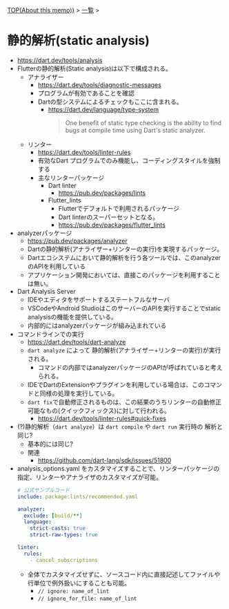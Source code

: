 [TOP(About this memo))](../README.md) > [一覧](./README.md) >


# 静的解析(static analysis)
* https://dart.dev/tools/analysis
* Flutterの静的解析(Static analysis)は以下で構成される。
    * アナライザー
        * https://dart.dev/tools/diagnostic-messages
        * プログラムが有効であることを確認
        * Dartの型システムによるチェックもここに含まれる。
            * https://dart.dev/language/type-system
                > One benefit of static type checking is the ability to find bugs at compile time using Dart's static analyzer.
    * リンター
        * https://dart.dev/tools/linter-rules
        * 有効なDart プログラムでのみ機能し、コーディングスタイルを強制する
        * 主なリンターパッケージ
            * Dart linter
                * https://pub.dev/packages/lints
            * Flutter_lints
                * Flutterでデフォルトで利用されるパッケージ
                * Dart linterのスーパーセットとなる。
                * https://pub.dev/packages/flutter_lints
* analyzerパッケージ
    * https://pub.dev/packages/analyzer
    * Dartの静的解析(アナライザー+リンターの実行)を実現するパッケージ。
    * Dartエコシステムにおいて静的解析を行う各ツールでは、このanalyzerのAPIを利用している
    * アプリケーション開発においては、直接このパッケージを利用することは無い。
* Dart Analysis Server
    * IDEやエディタをサポートするステートフルなサーバ
    * VSCodeやAndroid StudioはこのサーバーのAPIを実行することでstatic analysisの機能を提供している。
    * 内部的にはanalyzerパッケージが組み込まれている
* コマンドラインでの実行
    * https://dart.dev/tools/dart-analyze
    * `dart analyze` によって 静的解析(アナライザー+リンターの実行)が実行される。
        * コマンドの内部ではanalyzerパッケージのAPIが呼ばれていると考えられる。
    * IDEでDartのExtensionやプラグインを利用している場合は、このコマンドと同様の処理を実行している。
    * `dart fix`で自動修正されるものは、この結果のうちリンターの自動修正可能なもの(クイックフィックス)に対して行われる。
        * https://dart.dev/tools/linter-rules#quick-fixes
* (?)静的解析（`dart analyze`）は `dart compile` や `dart run` 実行時の 解析と同じ?
    * 基本的には同じ?
    * 関連
        * https://github.com/dart-lang/sdk/issues/51800
* analysis_options.yaml をカスタマイズすることで、リンターパッケージの指定、リンターやアナライザのカスタマイズが可能。
    ```yaml
    # 公式サンプルコード
    include: package:lints/recommended.yaml

    analyzer:
      exclude: [build/**]
      language:
        strict-casts: true
        strict-raw-types: true

    linter:
      rules:
        - cancel_subscriptions
    ```
    * 全体でカスタマイズせずに、ソースコード内に直接記述してファイルや行単位で例外扱いにすることも可能。
        * `// ignore: name_of_lint` 
        * `// ignore_for_file: name_of_lint`
